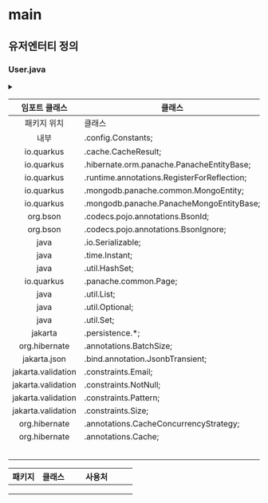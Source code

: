 # main

## 유저엔터티 정의

### User.java



<details>

<summary></summary>

$$f(x) = x * e^{2 pi i \xi x}$$

</details>

<table data-full-width="true"><thead><tr><th align="center">임포트 클래스</th><th width="322">클래스</th><th>정의</th><th>비고</th></tr></thead><tbody><tr><td align="center">패키지 위치</td><td>클래스</td><td>정의</td><td>비고</td></tr><tr><td align="center">내부</td><td>.config.Constants;</td><td>cacheProvider</td><td>Caffeine</td></tr><tr><td align="center">io.quarkus</td><td>.cache.CacheResult;</td><td>cacheProvider</td><td>Caffeine</td></tr><tr><td align="center">io.quarkus</td><td>.hibernate.orm.panache.PanacheEntityBase;</td><td>databaseType</td><td>sql</td></tr><tr><td align="center">io.quarkus</td><td>.runtime.annotations.RegisterForReflection;</td><td>databaseType</td><td>sql</td></tr><tr><td align="center">io.quarkus</td><td>.mongodb.panache.common.MongoEntity;</td><td>databaseType</td><td><br></td></tr><tr><td align="center">io.quarkus</td><td>.mongodb.panache.PanacheMongoEntityBase;</td><td>databaseType</td><td><br></td></tr><tr><td align="center">org.bson</td><td>.codecs.pojo.annotations.BsonId;</td><td>databaseType</td><td><br></td></tr><tr><td align="center">org.bson</td><td>.codecs.pojo.annotations.BsonIgnore;</td><td><br></td><td><br></td></tr><tr><td align="center">java</td><td>.io.Serializable;</td><td><br></td><td><br></td></tr><tr><td align="center">java</td><td>.time.Instant;</td><td><br></td><td><br></td></tr><tr><td align="center">java</td><td>.util.HashSet;</td><td><br></td><td><br></td></tr><tr><td align="center">io.quarkus</td><td>.panache.common.Page;</td><td><br></td><td><br></td></tr><tr><td align="center">java</td><td>.util.List;</td><td><br></td><td><br></td></tr><tr><td align="center">java</td><td>.util.Optional;</td><td><br></td><td><br></td></tr><tr><td align="center">java</td><td>.util.Set;</td><td><br></td><td><br></td></tr><tr><td align="center">jakarta</td><td>.persistence.*;</td><td><br></td><td><br></td></tr><tr><td align="center">org.hibernate</td><td>.annotations.BatchSize;</td><td><br></td><td><br></td></tr><tr><td align="center">jakarta.json</td><td>.bind.annotation.JsonbTransient;</td><td><br></td><td><br></td></tr><tr><td align="center">jakarta.validation</td><td>.constraints.Email;</td><td><br></td><td><br></td></tr><tr><td align="center">jakarta.validation</td><td>.constraints.NotNull;</td><td><br></td><td><br></td></tr><tr><td align="center">jakarta.validation</td><td>.constraints.Pattern;</td><td><br></td><td><br></td></tr><tr><td align="center">jakarta.validation</td><td>.constraints.Size;</td><td><br></td><td><br></td></tr><tr><td align="center">org.hibernate</td><td>.annotations.CacheConcurrencyStrategy;</td><td><br></td><td><br></td></tr><tr><td align="center">org.hibernate</td><td>.annotations.Cache;</td><td><br></td><td><br></td></tr><tr><td align="center"><br></td><td><br></td><td><br></td><td><br></td></tr><tr><td align="center"></td><td></td><td></td><td></td></tr></tbody></table>







<table><thead><tr><th>패키지</th><th>클래스</th><th width="97" align="center">사용처 </th><th></th></tr></thead><tbody><tr><td></td><td></td><td align="center"></td><td></td></tr><tr><td></td><td></td><td align="center"></td><td></td></tr><tr><td></td><td></td><td align="center"></td><td></td></tr></tbody></table>
